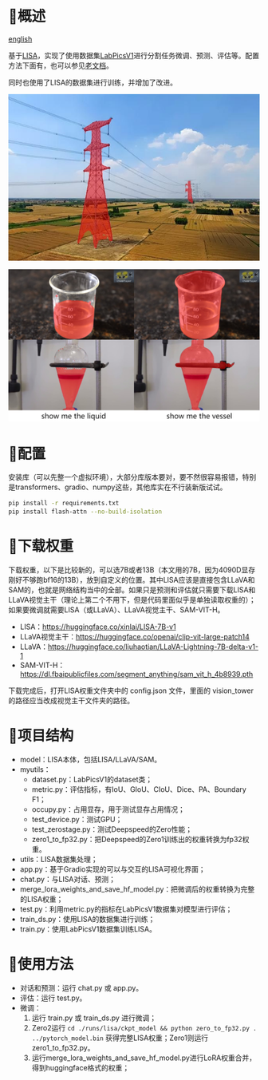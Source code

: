 # 🚀概述
[english](README_en.md)

基于[LISA](https://github.com/dvlab-research/LISA)，实现了使用数据集[LabPicsV1](https://zenodo.org/records/3697452/files/LabPicsV1.zip?download=1)进行分割任务微调、预测、评估等。配置方法下面有，也可以参见[老文档](README_origin.md)。

同时也使用了LISA的数据集进行训练，并增加了改进。

![1](./vis_output/my/tower_masked_img_0.jpg)

![2](./vis_output/my/1.png)

# 🚀配置

安装库（可以先整一个虚拟环境），大部分库版本要对，要不然很容易报错，特别是transformers、gradio、numpy这些，其他库实在不行装新版试试。
```bash
pip install -r requirements.txt
pip install flash-attn --no-build-isolation
```

# 🚀下载权重

下载权重，以下是比较新的，可以选7B或者13B（本文用的7B，因为4090D显存刚好不够跑bf16的13B），放到自定义的位置。其中LISA应该是直接包含LLaVA和SAM的，也就是网络结构当中的全部。如果只是预测和评估就只需要下载LISA和LLaVA视觉主干（理论上第二个不用下，但是代码里面似乎是单独读取权重的）；如果要微调就需要LISA（或LLaVA）、LLaVA视觉主干、SAM-VIT-H。

- LISA：https://huggingface.co/xinlai/LISA-7B-v1
- LLaVA视觉主干：https://huggingface.co/openai/clip-vit-large-patch14
- LLaVA：https://huggingface.co/liuhaotian/LLaVA-Lightning-7B-delta-v1-1
- SAM-VIT-H：https://dl.fbaipublicfiles.com/segment_anything/sam_vit_h_4b8939.pth

下载完成后，打开LISA权重文件夹中的 config.json 文件，里面的 vision_tower 的路径应当改成视觉主干文件夹的路径。

# 🚀项目结构
- model：LISA本体，包括LISA/LLaVA/SAM。
- myutils：
    - dataset.py：LabPicsV1的dataset类；
    - metric.py：评估指标，有IoU、GIoU、CIoU、Dice、PA、Boundary F1；
    - occupy.py：占用显存，用于测试显存占用情况；
    - test_device.py：测试GPU；
    - test_zerostage.py：测试Deepspeed的Zero性能；
    - zero1_to_fp32.py：把Deepspeed的Zero1训练出的权重转换为fp32权重。
- utils：LISA数据集处理；
- app.py：基于Gradio实现的可以与交互的LISA可视化界面；
- chat.py：与LISA对话、预测；
- merge_lora_weights_and_save_hf_model.py：把微调后的权重转换为完整的LISA权重；
- test.py：利用metric.py的指标在LabPicsV1数据集对模型进行评估；
- train_ds.py：使用LISA的数据集进行训练；
- train.py：使用LabPicsV1数据集训练LISA。

# 🚀使用方法
- 对话和预测：运行 chat.py 或 app.py。
- 评估：运行 test.py。
- 微调：
    1. 运行 train.py 或 train_ds.py 进行微调；
    2. Zero2运行 `cd ./runs/lisa/ckpt_model && python zero_to_fp32.py . ../pytorch_model.bin` 获得完整LISA权重；Zero1则运行 zero1_to_fp32.py。
    3. 运行merge_lora_weights_and_save_hf_model.py进行LoRA权重合并，得到huggingface格式的权重；

